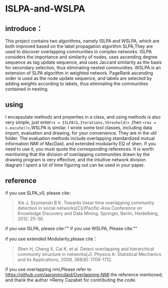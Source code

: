 # ISLPA-and-WSLPA
## introduce：
This project contains two algorithms, namely ISLPA and WSLPA, which are both improved based on the label propagation algorithm SLPA,They are used to discover overlapping communities in complex networks.
ISLPA considers the importance and similarity of nodes, uses ascending degree sequence as tag update sequence, and uses Jaccard similarity as the basis for secondary selection, thus eliminating nested communities.
WSLPA is an extension of SLPA algorithm in weighted network. PageRank ascending order is used as the node update sequence, and labels are selected by adding weights according to labels, thus eliminating the communities contained in nesting.



## using
I encapsulate methods and properties in a class, and using methods is also very simple, just enter`<s = ISLPA(G,Iterations,threshold)>` ,then `<res = s.excute()>`,WSLPA is similar.
I wrote some tool classes, including data import, evaluation and drawing, for your convenience. They are in the util folder.
The evaluation methods include overlapping standardized mutual information NMI of MacDaid, and extended modularity EQ of shen. If you need to use it, you must quote the corresponding references.
It is worth mentioning that the division of overlapping communities drawn by the drawing program is very effective, and the intuitive network division diagram I spent a lot of time figuring out can be used in your paper.

## reference
if you use SLPA_v0, please cite:
>Xie J, Szymanski B K. Towards linear time overlapping community detection in social networks[C]//Pacific-Asia Conference on Knowledge Discovery and Data Mining. Springer, Berlin, Heidelberg, 2012: 25-36.

if you use ISLPA, please cite:""
if you use WSLPA, Please cite:""

if you use extended Modularity,please cite：
> Shen H, Cheng X, Cai K, et al. Detect overlapping and hierarchical community structure in networks[J]. Physica A: Statistical Mechanics and its Applications, 2009, 388(8): 1706-1712.

if you use overlapping nmi,Please refer to https://github.com/aaronmcdaid/Overlapping-NMI the reference mentioned, and thank the author *Remy Cazabet for contributing the code.









